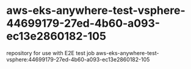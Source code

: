 # aws-eks-anywhere-test-vsphere-44699179-27ed-4b60-a093-ec13e2860182-105
repository for use with E2E test job aws-eks-anywhere-test-vsphere:44699179-27ed-4b60-a093-ec13e2860182-105
